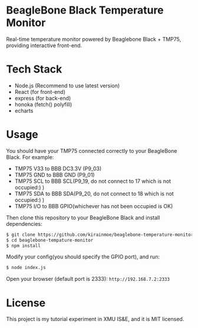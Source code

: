 # BeagleBone Black Temperature Monitor

Real-time temperature monitor powered by Beaglebone Black + TMP75, providing interactive front-end.

# Tech Stack

 - Node.js (Recommend to use latest version)
 - React (for front-end)
 - express (for back-end)
 - honoka (fetch() polyfill)
 - echarts

# Usage

You should have your TMP75 connected correctly to your BeagleBone Black. For example:
  - TMP75 V33 to BBB DC3.3V (P9_03)
  - TMP75 GND to BBB GND (P9_01)
  - TMP75 SCL to BBB SCL(P9_19, do not connect to 17 which is not occupied:) )
  - TMP75 SDA to BBB SDA(P9_20, do not connect to 18 which is not occupied:) )
  - TMP75 I/O to BBB GPIO(whichever has not been occupied is OK)
  
Then clone this repository to your BeagleBone Black and install dependencies:
```bash
$ git clone https://github.com/kirainmoe/beaglebone-temperature-monitor
$ cd beaglebone-tempature-monitor
$ npm install
```

Modify your config(you should specify the GPIO port), and run:
```bash
$ node index.js
```

Open your browser (default port is 2333): `http://192.168.7.2:2333`

# License

This project is my tutorial experiment in XMU IS&E, and it is MIT licensed.
